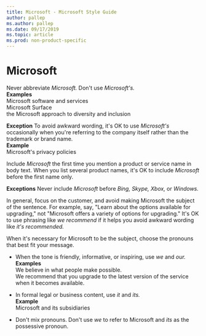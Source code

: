 ```yaml
---
title: Microsoft - Microsoft Style Guide
author: pallep
ms.author: pallep
ms.date: 09/17/2019
ms.topic: article
ms.prod: non-product-specific
---
```


# Microsoft

Never abbreviate *Microsoft.* Don't use *Microsoft's.*  
**Examples**  
Microsoft software and services  
Microsoft Surface  
the Microsoft approach to diversity and inclusion  

**Exception** To avoid awkward wording, it's OK to use *Microsoft's* occasionally when you're referring 
to the company itself rather than the trademark or brand name.  
**Example**  
Microsoft's privacy policies  

Include *Microsoft* the first time you mention a product or service name in body text. When you list several 
product names, it's OK to include *Microsoft* before the first name only.

**Exceptions** Never include *Microsoft* before *Bing, Skype, Xbox,* or *Windows.*  

In general, focus on the customer, and avoid making Microsoft the subject of the sentence. For example, say, 
"Learn about the options available for upgrading," not "Microsoft offers a variety of options for upgrading." It's 
OK to use phrasing like *we recommend* if it helps you avoid awkward wording like *it's recommended.*

When it's necessary for Microsoft to be the subject, choose the pronouns that best fit your message.

- When the tone is friendly, informative, or inspiring, use *we* and *our.*  
  **Examples**  
  We believe in what people make possible.   
  We recommend that you upgrade to the latest version of the service when it becomes available. 

- In formal legal or business content, use *it* and *its.*  
  **Example**  
  Microsoft and its subsidiaries  
  
- Don't mix pronouns. Don't use *we* to refer to Microsoft and *its* as the possessive pronoun.
